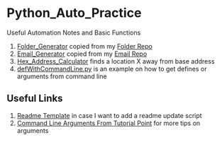 # Python_Auto_Practice
Useful Automation Notes and Basic Functions 
1) [Folder_Generator](https://github.com/hal00alex/Python_Auto_Practice/blob/master/Folder_Generator.py) copied from my [Folder Repo](https://github.com/hal00alex/FolderGenerator/blob/master/Folder%60.py)  
2) [Email_Generator](https://github.com/hal00alex/Python_Auto_Practice/blob/master/Email_Generator.py) copied from my [Email Repo](https://github.com/hal00alex/EmailGenerator)  
3) [Hex_Address_Calculator](https://github.com/hal00alex/Python_Auto_Practice/blob/master/Hex_Address_Calculator.py) finds a location X away from base address  
4) [defWithCommandLine.py](https://github.com/hal00alex/Python_Auto_Practice/blob/master/defWithCommandLine.py) is an example on how to get defines or arguments from command line

## Useful Links 
1) [Readme Template](https://gist.github.com/PurpleBooth/109311bb0361f32d87a2) in case I want to add a readme update script
2) [Command Line Arguments From Tutorial Point](https://www.tutorialspoint.com/python/python_command_line_arguments.htm) for more tips on arguments  
